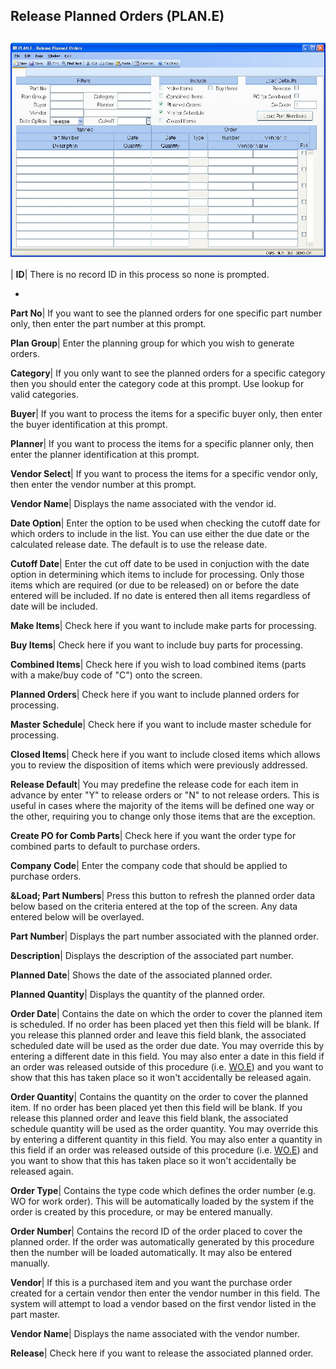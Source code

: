 ## Release Planned Orders (PLAN.E)
<PageHeader />

##

![](./PLAN-E-1.jpg)

| **ID**|  There is no record ID in this process so none is prompted.

-  
**Part No**|  If you want to see the planned orders for one specific part
number only, then enter the part number at this prompt.

**Plan Group**|  Enter the planning group for which you wish to generate
orders.

**Category**|  If you only want to see the planned orders for a specific
category then you should enter the category code at this prompt. Use lookup
for valid categories.

**Buyer**|  If you want to process the items for a specific buyer only, then
enter the buyer identification at this prompt.

**Planner**|  If you want to process the items for a specific planner only,
then enter the planner identification at this prompt.

**Vendor Select**|  If you want to process the items for a specific vendor
only, then enter the vendor number at this prompt.

**Vendor Name**|  Displays the name associated with the vendor id.

**Date Option**|  Enter the option to be used when checking the cutoff date
for which orders to include in the list. You can use either the due date or
the calculated release date. The default is to use the release date.

**Cutoff Date**|  Enter the cut off date to be used in conjuction with the
date option in determining which items to include for processing. Only those
items which are required (or due to be released) on or before the date entered
will be included. If no date is entered then all items regardless of date will
be included.

**Make Items**|  Check here if you want to include make parts for processing.

**Buy Items**|  Check here if you want to include buy parts for processing.

**Combined Items**|  Check here if you wish to load combined items (parts with
a make/buy code of "C") onto the screen.

**Planned Orders**|  Check here if you want to include planned orders for
processing.

**Master Schedule**|  Check here if you want to include master schedule for
processing.

**Closed Items**|  Check here if you want to include closed items which allows
you to review the disposition of items which were previously addressed.

**Release Default**|  You may predefine the release code for each item in
advance by enter "Y" to release orders or "N" to not release orders. This is
useful in cases where the majority of the items will be defined one way or the
other, requiring you to change only those items that are the exception.

**Create PO for Comb Parts**|  Check here if you want the order type for
combined parts to default to purchase orders.

**Company Code**|  Enter the company code that should be applied to purchase
orders.

**&Load; Part Numbers**| Press this button to refresh the planned order data
below based on the criteria entered at the top of the screen. Any data entered
below will be overlayed.

**Part Number**|  Displays the part number associated with the planned order.

**Description**|  Displays the description of the associated part number.

**Planned Date**|  Shows the date of the associated planned order.

**Planned Quantity**|  Displays the quantity of the planned order.

**Order Date**|  Contains the date on which the order to cover the planned
item is scheduled. If no order has been placed yet then this field will be
blank. If you release this planned order and leave this field blank, the
associated scheduled date will be used as the order due date. You may override
this by entering a different date in this field. You may also enter a date in
this field if an order was released outside of this procedure (i.e.
[WO.E](../WO-E/README.md)) and you want to show that this has taken place so it won't
accidentally be released again.

**Order Quantity**|  Contains the quantity on the order to cover the planned
item. If no order has been placed yet then this field will be blank. If you
release this planned order and leave this field blank, the associated schedule
quantity will be used as the order quantity. You may override this by entering
a different quantity in this field. You may also enter a quantity in this
field if an order was released outside of this procedure (i.e.
[WO.E](../WO-E/README.md)) and you want to show that this has taken place so it won't
accidentally be released again.

**Order Type**|  Contains the type code which defines the order number (e.g.
WO for work order). This will be automatically loaded by the system if the
order is created by this procedure, or may be entered manually.

**Order Number**|  Contains the record ID of the order placed to cover the
planned order. If the order was automatically generated by this procedure then
the number will be loaded automatically. It may also be entered manually.

**Vendor**|  If this is a purchased item and you want the purchase order
created for a certain vendor then enter the vendor number in this field. The
system will attempt to load a vendor based on the first vendor listed in the
part master.

**Vendor Name**|  Displays the name associated with the vendor number.

**Release**|  Check here if you want to release the associated planned order.


<badge text= "Version 8.10.57 " vertical="middle" />

<PageFooter />
